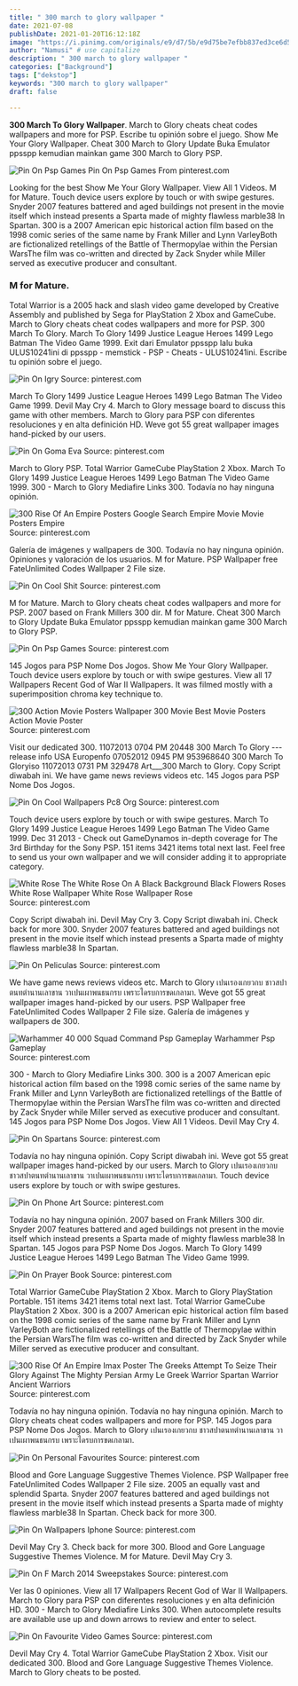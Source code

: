 ```yaml
---
title: " 300 march to glory wallpaper "
date: 2021-07-08
publishDate: 2021-01-20T16:12:18Z
image: "https://i.pinimg.com/originals/e9/d7/5b/e9d75be7efbb837ed3ce6d5b3dab4a5a.jpg"
author: "Namusi" # use capitalize
description: " 300 march to glory wallpaper "
categories: ["Background"]
tags: ["dekstop"]
keywords: "300 march to glory wallpaper"
draft: false

---
```



**300 March To Glory Wallpaper**. March to Glory cheats cheat codes wallpapers and more for PSP. Escribe tu opinión sobre el juego. Show Me Your Glory Wallpaper. Cheat 300 March to Glory Update Buka Emulator ppsspp kemudian mainkan game 300 March to Glory PSP.

![Pin On Psp Games](https://i.pinimg.com/736x/96/72/2f/96722ff5fe6cfcadd68c2d8f97531ee4.jpg "Pin On Psp Games")
Pin On Psp Games From pinterest.com


Looking for the best Show Me Your Glory Wallpaper. View All 1 Videos. M for Mature. Touch device users explore by touch or with swipe gestures. Snyder 2007 features battered and aged buildings not present in the movie itself which instead presents a Sparta made of mighty flawless marble38 In Spartan. 300 is a 2007 American epic historical action film based on the 1998 comic series of the same name by Frank Miller and Lynn VarleyBoth are fictionalized retellings of the Battle of Thermopylae within the Persian WarsThe film was co-written and directed by Zack Snyder while Miller served as executive producer and consultant.

### M for Mature.

Total Warrior is a 2005 hack and slash video game developed by Creative Assembly and published by Sega for PlayStation 2 Xbox and GameCube. March to Glory cheats cheat codes wallpapers and more for PSP. 300 March To Glory. March To Glory 1499 Justice League Heroes 1499 Lego Batman The Video Game 1999. Exit dari Emulator ppsspp lalu buka ULUS10241ini di ppsspp - memstick - PSP - Cheats - ULUS10241ini. Escribe tu opinión sobre el juego.


![Pin On Igry](https://i.pinimg.com/originals/f1/b0/12/f1b012048f82b9559abf196c7f3086d0.jpg "Pin On Igry")
Source: pinterest.com

March To Glory 1499 Justice League Heroes 1499 Lego Batman The Video Game 1999. Devil May Cry 4. March to Glory message board to discuss this game with other members. March to Glory para PSP con diferentes resoluciones y en alta definición HD. Weve got 55 great wallpaper images hand-picked by our users.

![Pin On Goma Eva](https://i.pinimg.com/originals/f8/92/ba/f892ba87e9b11a26ccb0e6b25cbbc46d.jpg "Pin On Goma Eva")
Source: pinterest.com

March to Glory PSP. Total Warrior GameCube PlayStation 2 Xbox. March To Glory 1499 Justice League Heroes 1499 Lego Batman The Video Game 1999. 300 - March to Glory Mediafire Links 300. Todavía no hay ninguna opinión.

![300 Rise Of An Empire Posters Google Search Empire Movie Movie Posters Empire](https://i.pinimg.com/originals/1a/bb/0c/1abb0cddaa6dd6ff26117d3cc7a75b7c.jpg "300 Rise Of An Empire Posters Google Search Empire Movie Movie Posters Empire")
Source: pinterest.com

Galería de imágenes y wallpapers de 300. Todavía no hay ninguna opinión. Opiniones y valoración de los usuarios. M for Mature. PSP Wallpaper free FateUnlimited Codes Wallpaper 2 File size.

![Pin On Cool Shit](https://i.pinimg.com/originals/ac/e9/1f/ace91fc5ef9f514d1dee6aa7d5d6ab4e.jpg "Pin On Cool Shit")
Source: pinterest.com

M for Mature. March to Glory cheats cheat codes wallpapers and more for PSP. 2007 based on Frank Millers 300 dir. M for Mature. Cheat 300 March to Glory Update Buka Emulator ppsspp kemudian mainkan game 300 March to Glory PSP.

![Pin On Psp Games](https://i.pinimg.com/736x/96/72/2f/96722ff5fe6cfcadd68c2d8f97531ee4.jpg "Pin On Psp Games")
Source: pinterest.com

145 Jogos para PSP Nome Dos Jogos. Show Me Your Glory Wallpaper. Touch device users explore by touch or with swipe gestures. View all 17 Wallpapers Recent God of War II Wallpapers. It was filmed mostly with a superimposition chroma key technique to.

![300 Action Movie Posters Wallpaper 300 Movie Best Movie Posters Action Movie Poster](https://i.pinimg.com/originals/c4/2a/2d/c42a2d2c2eb4c98a9e0880dba2c37625.jpg "300 Action Movie Posters Wallpaper 300 Movie Best Movie Posters Action Movie Poster")
Source: pinterest.com

Visit our dedicated 300. 11072013 0704 PM 20448 300 March To Glory --- release info USA Europenfo 07052012 0945 PM 953968640 300 March To Gloryiso 11072013 0731 PM 329478 Art___300 March to Glory. Copy Script diwabah ini. We have game news reviews videos etc. 145 Jogos para PSP Nome Dos Jogos.

![Pin On Cool Wallpapers Pc8 Org](https://i.pinimg.com/736x/e4/85/77/e48577e08852ebedcac9079481806fc9.jpg "Pin On Cool Wallpapers Pc8 Org")
Source: pinterest.com

Touch device users explore by touch or with swipe gestures. March To Glory 1499 Justice League Heroes 1499 Lego Batman The Video Game 1999. Dec 31 2013 - Check out GameDynamos in-depth coverage for The 3rd Birthday for the Sony PSP. 151 items 3421 items total next last. Feel free to send us your own wallpaper and we will consider adding it to appropriate category.

![White Rose The White Rose On A Black Background Black Flowers Roses White Rose Wallpaper White Rose Wallpaper Rose](https://i.pinimg.com/736x/27/6c/75/276c75021d322a64c52eb535cdef9762--flowers-pics-black-flowers.jpg "White Rose The White Rose On A Black Background Black Flowers Roses White Rose Wallpaper White Rose Wallpaper Rose")
Source: pinterest.com

Copy Script diwabah ini. Devil May Cry 3. Copy Script diwabah ini. Check back for more 300. Snyder 2007 features battered and aged buildings not present in the movie itself which instead presents a Sparta made of mighty flawless marble38 In Spartan.

![Pin On Peliculas](https://i.pinimg.com/564x/79/6b/4a/796b4a272d029467219c2a5853a25e8b---movie-armor-of-god.jpg "Pin On Peliculas")
Source: pinterest.com

We have game news reviews videos etc. March to Glory เปนเรองเกยวกบ ชาวสปาตนทตำนานเลาขาน วาเปนเผาพนธนกรบ เพราะไดรบการขดเกลามา. Weve got 55 great wallpaper images hand-picked by our users. PSP Wallpaper free FateUnlimited Codes Wallpaper 2 File size. Galería de imágenes y wallpapers de 300.

![Warhammer 40 000 Squad Command Psp Gameplay Warhammer Psp Gameplay](https://i.pinimg.com/originals/b5/90/b2/b590b237998f21933d3e579966f498dd.jpg "Warhammer 40 000 Squad Command Psp Gameplay Warhammer Psp Gameplay")
Source: pinterest.com

300 - March to Glory Mediafire Links 300. 300 is a 2007 American epic historical action film based on the 1998 comic series of the same name by Frank Miller and Lynn VarleyBoth are fictionalized retellings of the Battle of Thermopylae within the Persian WarsThe film was co-written and directed by Zack Snyder while Miller served as executive producer and consultant. 145 Jogos para PSP Nome Dos Jogos. View All 1 Videos. Devil May Cry 4.

![Pin On Spartans](https://i.pinimg.com/originals/a7/b5/a7/a7b5a7566b0911ea83b4aa0c59f0c086.jpg "Pin On Spartans")
Source: pinterest.com

Todavía no hay ninguna opinión. Copy Script diwabah ini. Weve got 55 great wallpaper images hand-picked by our users. March to Glory เปนเรองเกยวกบ ชาวสปาตนทตำนานเลาขาน วาเปนเผาพนธนกรบ เพราะไดรบการขดเกลามา. Touch device users explore by touch or with swipe gestures.

![Pin On Phone Art](https://i.pinimg.com/originals/ab/95/f2/ab95f2f50e8aa1ffe62804de79fcdc9b.jpg "Pin On Phone Art")
Source: pinterest.com

Todavía no hay ninguna opinión. 2007 based on Frank Millers 300 dir. Snyder 2007 features battered and aged buildings not present in the movie itself which instead presents a Sparta made of mighty flawless marble38 In Spartan. 145 Jogos para PSP Nome Dos Jogos. March To Glory 1499 Justice League Heroes 1499 Lego Batman The Video Game 1999.

![Pin On Prayer Book](https://i.pinimg.com/originals/c5/57/05/c557050195d964c69d6298f45226c25c.jpg "Pin On Prayer Book")
Source: pinterest.com

Total Warrior GameCube PlayStation 2 Xbox. March to Glory PlayStation Portable. 151 items 3421 items total next last. Total Warrior GameCube PlayStation 2 Xbox. 300 is a 2007 American epic historical action film based on the 1998 comic series of the same name by Frank Miller and Lynn VarleyBoth are fictionalized retellings of the Battle of Thermopylae within the Persian WarsThe film was co-written and directed by Zack Snyder while Miller served as executive producer and consultant.

![300 Rise Of An Empire Imax Poster The Greeks Attempt To Seize Their Glory Against The Mighty Persian Army Le Greek Warrior Spartan Warrior Ancient Warriors](https://i.pinimg.com/originals/de/cd/09/decd097628e3d26c28d973ccfbf36e97.jpg "300 Rise Of An Empire Imax Poster The Greeks Attempt To Seize Their Glory Against The Mighty Persian Army Le Greek Warrior Spartan Warrior Ancient Warriors")
Source: pinterest.com

Todavía no hay ninguna opinión. Todavía no hay ninguna opinión. March to Glory cheats cheat codes wallpapers and more for PSP. 145 Jogos para PSP Nome Dos Jogos. March to Glory เปนเรองเกยวกบ ชาวสปาตนทตำนานเลาขาน วาเปนเผาพนธนกรบ เพราะไดรบการขดเกลามา.

![Pin On Personal Favourites](https://i.pinimg.com/originals/ce/cd/c9/cecdc95b1a9e10d283966aca47505b78.jpg "Pin On Personal Favourites")
Source: pinterest.com

Blood and Gore Language Suggestive Themes Violence. PSP Wallpaper free FateUnlimited Codes Wallpaper 2 File size. 2005 an equally vast and splendid Sparta. Snyder 2007 features battered and aged buildings not present in the movie itself which instead presents a Sparta made of mighty flawless marble38 In Spartan. Check back for more 300.

![Pin On Wallpapers Iphone](https://i.pinimg.com/736x/d8/8c/b3/d88cb359ea28b8da76b5b5cb5e29ba2b.jpg "Pin On Wallpapers Iphone")
Source: pinterest.com

Devil May Cry 3. Check back for more 300. Blood and Gore Language Suggestive Themes Violence. M for Mature. Devil May Cry 3.

![Pin On F March 2014 Sweepstakes](https://i.pinimg.com/originals/b3/de/63/b3de63f836d9a598c0ff921689887b2b.jpg "Pin On F March 2014 Sweepstakes")
Source: pinterest.com

Ver las 0 opiniones. View all 17 Wallpapers Recent God of War II Wallpapers. March to Glory para PSP con diferentes resoluciones y en alta definición HD. 300 - March to Glory Mediafire Links 300. When autocomplete results are available use up and down arrows to review and enter to select.

![Pin On Favourite Video Games](https://i.pinimg.com/originals/e9/d7/5b/e9d75be7efbb837ed3ce6d5b3dab4a5a.jpg "Pin On Favourite Video Games")
Source: pinterest.com

Devil May Cry 4. Total Warrior GameCube PlayStation 2 Xbox. Visit our dedicated 300. Blood and Gore Language Suggestive Themes Violence. March to Glory cheats to be posted.

